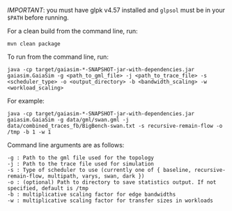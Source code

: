 *IMPORTANT*: you must have glpk v4.57 installed and `glpsol` must be in your `$PATH` before running.

For a clean build from the command line, run:
```
mvn clean package
```

To run from the command line, run:
```
java -cp target/gaiasim-*-SNAPSHOT-jar-with-dependencies.jar gaiasim.GaiaSim -g <path_to_gml_file> -j <path_to_trace_file> -s <scheduler_type> -o <output_directory> -b <bandwidth_scaling> -w <workload_scaling>
```
For example:
```
java -cp target/gaiasim-*-SNAPSHOT-jar-with-dependencies.jar gaiasim.GaiaSim -g data/gml/swan.gml -j data/combined_traces_fb/BigBench-swan.txt -s recursive-remain-flow -o /tmp -b 1 -w 1
```

Command line arguments are as follows:
```
-g : Path to the gml file used for the topology
-j : Path to the trace file used for simulation
-s : Type of scheduler to use (currently one of { baseline, recursive-remain-flow, multipath, varys, swan, dark })
-o : (optional) Path to directory to save statistics output. If not specified, default is /tmp
-b : multiplicative scaling factor for edge bandwidths
-w : multiplicative scaling factor for transfer sizes in workloads
```

